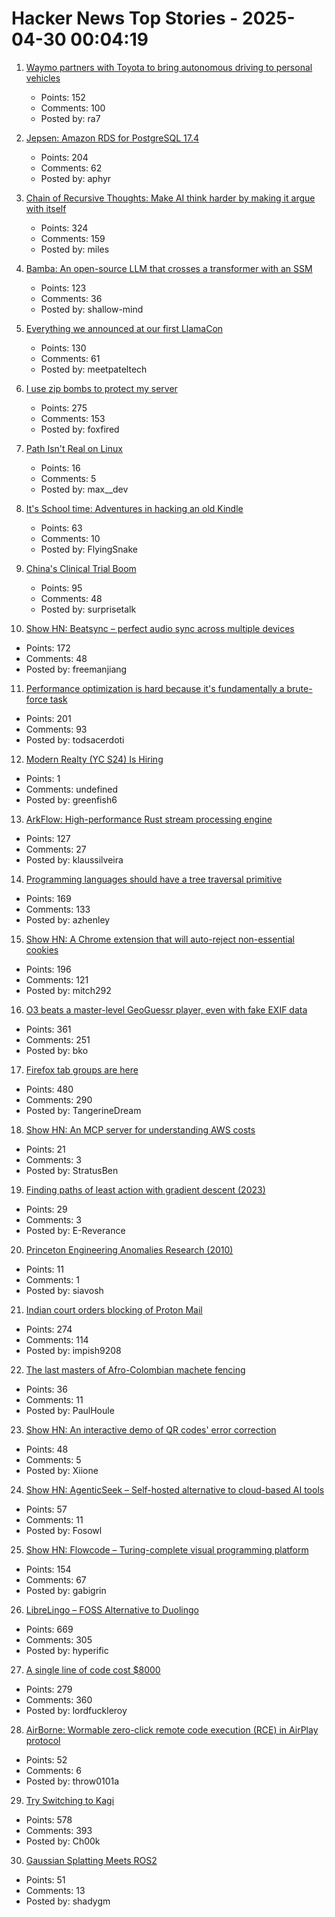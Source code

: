 # Hacker News Top Stories - 2025-04-30 00:04:19

1. [Waymo partners with Toyota to bring autonomous driving to personal vehicles](https://waymo.com/blog/2025/04/waymo-and-toyota-outline-strategic-partnership)
   - Points: 152
   - Comments: 100
   - Posted by: ra7

2. [Jepsen: Amazon RDS for PostgreSQL 17.4](https://jepsen.io/analyses/amazon-rds-for-postgresql-17.4)
   - Points: 204
   - Comments: 62
   - Posted by: aphyr

3. [Chain of Recursive Thoughts: Make AI think harder by making it argue with itself](https://github.com/PhialsBasement/Chain-of-Recursive-Thoughts)
   - Points: 324
   - Comments: 159
   - Posted by: miles

4. [Bamba: An open-source LLM that crosses a transformer with an SSM](https://research.ibm.com/blog/bamba-ssm-transformer-model)
   - Points: 123
   - Comments: 36
   - Posted by: shallow-mind

5. [Everything we announced at our first LlamaCon](https://ai.meta.com/blog/llamacon-llama-news/?_fb_noscript=1)
   - Points: 130
   - Comments: 61
   - Posted by: meetpateltech

6. [I use zip bombs to protect my server](https://idiallo.com/blog/zipbomb-protection)
   - Points: 275
   - Comments: 153
   - Posted by: foxfired

7. [Path Isn't Real on Linux](https://blog.danielh.cc/blog/path)
   - Points: 16
   - Comments: 5
   - Posted by: max__dev

8. [It's School time: Adventures in hacking an old Kindle](https://samkhawase.com/blog/hacking-kindle/)
   - Points: 63
   - Comments: 10
   - Posted by: FlyingSnake

9. [China's Clinical Trial Boom](https://www.asimov.press/p/china-trials)
   - Points: 95
   - Comments: 48
   - Posted by: surprisetalk

10. [Show HN: Beatsync – perfect audio sync across multiple devices](https://github.com/freeman-jiang/beatsync)
   - Points: 172
   - Comments: 48
   - Posted by: freemanjiang

11. [Performance optimization is hard because it's fundamentally a brute-force task](https://purplesyringa.moe/blog/why-performance-optimization-is-hard-work/)
   - Points: 201
   - Comments: 93
   - Posted by: todsacerdoti

12. [Modern Realty (YC S24) Is Hiring](https://www.workatastartup.com/jobs/66546)
   - Points: 1
   - Comments: undefined
   - Posted by: greenfish6

13. [ArkFlow: High-performance Rust stream processing engine](https://github.com/arkflow-rs/arkflow)
   - Points: 127
   - Comments: 27
   - Posted by: klaussilveira

14. [Programming languages should have a tree traversal primitive](https://blog.tylerglaiel.com/p/programming-languages-should-have)
   - Points: 169
   - Comments: 133
   - Posted by: azhenley

15. [Show HN: A Chrome extension that will auto-reject non-essential cookies](https://blog.bymitch.com/posts/reject-cookies/)
   - Points: 196
   - Comments: 121
   - Posted by: mitch292

16. [O3 beats a master-level GeoGuessr player, even with fake EXIF data](https://sampatt.com/blog/2025-04-28-can-o3-beat-a-geoguessr-master)
   - Points: 361
   - Comments: 251
   - Posted by: bko

17. [Firefox tab groups are here](https://blog.mozilla.org/en/firefox/tab-groups-community/)
   - Points: 480
   - Comments: 290
   - Posted by: TangerineDream

18. [Show HN: An MCP server for understanding AWS costs](undefined)
   - Points: 21
   - Comments: 3
   - Posted by: StratusBen

19. [Finding paths of least action with gradient descent (2023)](https://greydanus.github.io/2023/03/05/ncf-tutorial/)
   - Points: 29
   - Comments: 3
   - Posted by: E-Reverance

20. [Princeton Engineering Anomalies Research (2010)](https://pearlab.icrl.org/theory.html)
   - Points: 11
   - Comments: 1
   - Posted by: siavosh

21. [Indian court orders blocking of Proton Mail](https://techcrunch.com/2025/04/29/indian-court-orders-blocking-of-proton-mail/)
   - Points: 274
   - Comments: 114
   - Posted by: impish9208

22. [The last masters of Afro-Colombian machete fencing](https://globalvoices.org/2025/04/19/the-last-masters-of-afro-colombian-machete-fencing-fight-to-save-their-tradition/)
   - Points: 36
   - Comments: 11
   - Posted by: PaulHoule

23. [Show HN: An interactive demo of QR codes' error correction](https://qris.cool)
   - Points: 48
   - Comments: 5
   - Posted by: Xiione

24. [Show HN: AgenticSeek – Self-hosted alternative to cloud-based AI tools](https://github.com/Fosowl/agenticSeek)
   - Points: 57
   - Comments: 11
   - Posted by: Fosowl

25. [Show HN: Flowcode – Turing-complete visual programming platform](https://app.getflowcode.io/playground/example1)
   - Points: 154
   - Comments: 67
   - Posted by: gabigrin

26. [LibreLingo – FOSS Alternative to Duolingo](https://librelingo.app)
   - Points: 669
   - Comments: 305
   - Posted by: hyperific

27. [A single line of code cost $8000](https://pietrasiak.com/one-line-of-code-that-did-cost-dollar8000)
   - Points: 279
   - Comments: 360
   - Posted by: lordfuckleroy

28. [AirBorne: Wormable zero-click remote code execution (RCE) in AirPlay protocol](https://www.oligo.security/blog/airborne)
   - Points: 52
   - Comments: 6
   - Posted by: throw0101a

29. [Try Switching to Kagi](https://daringfireball.net/2025/04/try_switching_to_kagi)
   - Points: 578
   - Comments: 393
   - Posted by: Ch00k

30. [Gaussian Splatting Meets ROS2](https://github.com/shadygm/ROSplat)
   - Points: 51
   - Comments: 13
   - Posted by: shadygm

